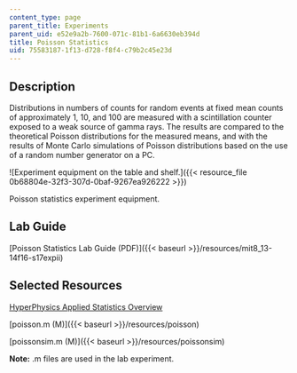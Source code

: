 ```yaml
---
content_type: page
parent_title: Experiments
parent_uid: e52e9a2b-7600-071c-81b1-6a6630eb394d
title: Poisson Statistics
uid: 75583187-1f13-d728-f8f4-c79b2c45e23d
---
```


Description
-----------

Distributions in numbers of counts for random events at fixed mean counts of approximately 1, 10, and 100 are measured with a scintillation counter exposed to a weak source of gamma rays. The results are compared to the theoretical Poisson distributions for the measured means, and with the results of Monte Carlo simulations of Poisson distributions based on the use of a random number generator on a PC.

![Experiment equipment on the table and shelf.]({{< resource_file 0b68804e-32f3-307d-0baf-9267ea926222 >}})

Poisson statistics experiment equipment.

Lab Guide
---------

[Poisson Statistics Lab Guide (PDF)]({{< baseurl >}}/resources/mit8_13-14f16-s17expii)

Selected Resources
------------------

[HyperPhysics Applied Statistics Overview](http://hyperphysics.phy-astr.gsu.edu/hbase/math/statcon.html#c1)

[poisson.m (M)]({{< baseurl >}}/resources/poisson)

[poissonsim.m (M)]({{< baseurl >}}/resources/poissonsim)

**Note:** .m files are used in the lab experiment.